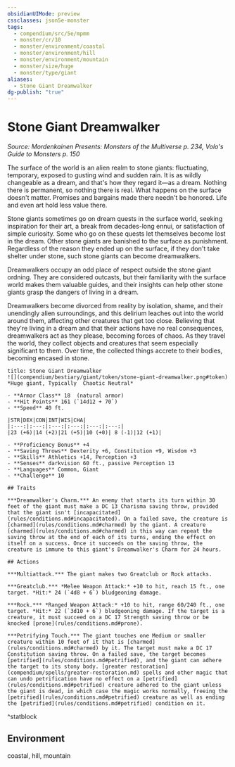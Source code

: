 ```yaml
---
obsidianUIMode: preview
cssclasses: json5e-monster
tags:
  - compendium/src/5e/mpmm
  - monster/cr/10
  - monster/environment/coastal
  - monster/environment/hill
  - monster/environment/mountain
  - monster/size/huge
  - monster/type/giant
aliases:
  - Stone Giant Dreamwalker
dg-publish: "true"
---
```

# Stone Giant Dreamwalker
*Source: Mordenkainen Presents: Monsters of the Multiverse p. 234, Volo's Guide to Monsters p. 150*  

The surface of the world is an alien realm to stone giants: fluctuating, temporary, exposed to gusting wind and sudden rain. It is as wildly changeable as a dream, and that's how they regard it—as a dream. Nothing there is permanent, so nothing there is real. What happens on the surface doesn't matter. Promises and bargains made there needn't be honored. Life and even art hold less value there.

Stone giants sometimes go on dream quests in the surface world, seeking inspiration for their art, a break from decades-long ennui, or satisfaction of simple curiosity. Some who go on these quests let themselves become lost in the dream. Other stone giants are banished to the surface as punishment. Regardless of the reason they ended up on the surface, if they don't take shelter under stone, such stone giants can become dreamwalkers.

Dreamwalkers occupy an odd place of respect outside the stone giant ordning. They are considered outcasts, but their familiarity with the surface world makes them valuable guides, and their insights can help other stone giants grasp the dangers of living in a dream.

Dreamwalkers become divorced from reality by isolation, shame, and their unendingly alien surroundings, and this delirium leaches out into the world around them, affecting other creatures that get too close. Believing that they're living in a dream and that their actions have no real consequences, dreamwalkers act as they please, becoming forces of chaos. As they travel the world, they collect objects and creatures that seem especially significant to them. Over time, the collected things accrete to their bodies, becoming encased in stone.

```ad-statblock
title: Stone Giant Dreamwalker
![](compendium/bestiary/giant/token/stone-giant-dreamwalker.png#token)
*Huge giant, Typically  Chaotic Neutral*

- **Armor Class** 18  (natural armor)
- **Hit Points** 161 (`14d12 + 70`)
- **Speed** 40 ft.

|STR|DEX|CON|INT|WIS|CHA|
|:---:|:---:|:---:|:---:|:---:|:---:|
|23 (+6)|14 (+2)|21 (+5)|10 (+0)| 8 (-1)|12 (+1)|

- **Proficiency Bonus** +4
- **Saving Throws** Dexterity +6, Constitution +9, Wisdom +3
- **Skills** Athletics +14, Perception +3
- **Senses** darkvision 60 ft., passive Perception 13
- **Languages** Common, Giant
- **Challenge** 10

## Traits

***Dreamwalker's Charm.*** An enemy that starts its turn within 30 feet of the giant must make a DC 13 Charisma saving throw, provided that the giant isn't [incapacitated](rules/conditions.md#incapacitated). On a failed save, the creature is [charmed](rules/conditions.md#charmed) by the giant. A creature [charmed](rules/conditions.md#charmed) in this way can repeat the saving throw at the end of each of its turns, ending the effect on itself on a success. Once it succeeds on the saving throw, the creature is immune to this giant's Dreamwalker's Charm for 24 hours.

## Actions

***Multiattack.*** The giant makes two Greatclub or Rock attacks.

***Greatclub.*** *Melee Weapon Attack:* +10 to hit, reach 15 ft., one target. *Hit:* 24 (`4d8 + 6`) bludgeoning damage.

***Rock.*** *Ranged Weapon Attack:* +10 to hit, range 60/240 ft., one target. *Hit:* 22 (`3d10 + 6`) bludgeoning damage. If the target is a creature, it must succeed on a DC 17 Strength saving throw or be knocked [prone](rules/conditions.md#prone).

***Petrifying Touch.*** The giant touches one Medium or smaller creature within 10 feet of it that is [charmed](rules/conditions.md#charmed) by it. The target must make a DC 17 Constitution saving throw. On a failed save, the target becomes [petrified](rules/conditions.md#petrified), and the giant can adhere the target to its stony body. [greater restoration](compendium/spells/greater-restoration.md) spells and other magic that can undo petrification have no effect on a [petrified](rules/conditions.md#petrified) creature adhered to the giant unless the giant is dead, in which case the magic works normally, freeing the [petrified](rules/conditions.md#petrified) creature as well as ending the [petrified](rules/conditions.md#petrified) condition on it.
```
^statblock

## Environment

coastal, hill, mountain